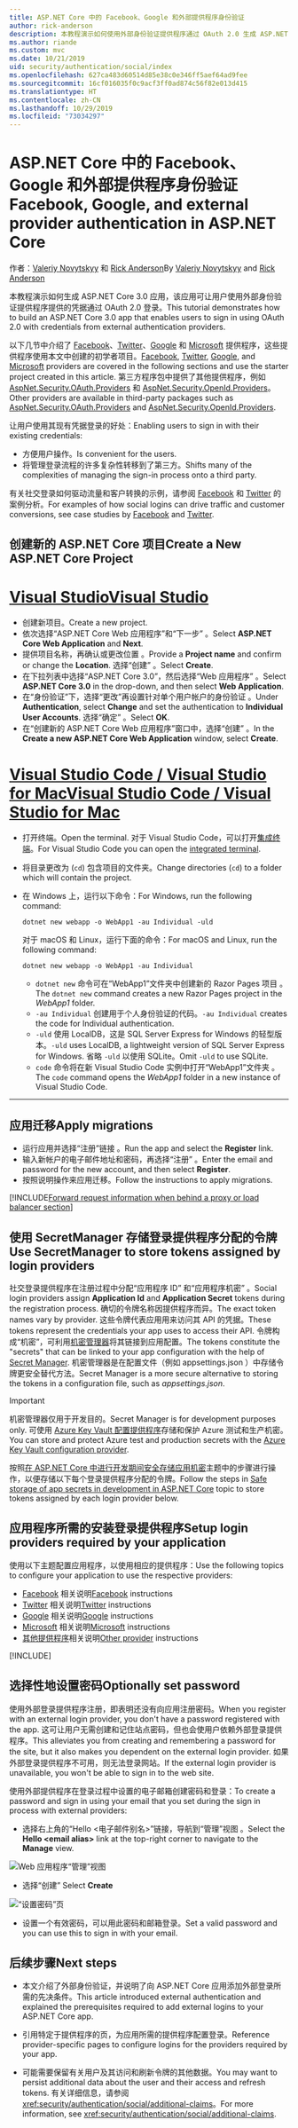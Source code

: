 ```yaml
---
title: ASP.NET Core 中的 Facebook、Google 和外部提供程序身份验证
author: rick-anderson
description: 本教程演示如何使用外部身份验证提供程序通过 OAuth 2.0 生成 ASP.NET Core 应用。
ms.author: riande
ms.custom: mvc
ms.date: 10/21/2019
uid: security/authentication/social/index
ms.openlocfilehash: 627ca483d60514d85e38c0e346ff5aef64ad9fee
ms.sourcegitcommit: 16cf016035f0c9acf3ff0ad874c56f82e013d415
ms.translationtype: HT
ms.contentlocale: zh-CN
ms.lasthandoff: 10/29/2019
ms.locfileid: "73034297"
---
```

# <a name="facebook-google-and-external-provider-authentication-in-aspnet-core"></a><span data-ttu-id="f387c-103">ASP.NET Core 中的 Facebook、Google 和外部提供程序身份验证</span><span class="sxs-lookup"><span data-stu-id="f387c-103">Facebook, Google, and external provider authentication in ASP.NET Core</span></span>

<span data-ttu-id="f387c-104">作者：[Valeriy Novytskyy](https://github.com/01binary) 和 [Rick Anderson](https://twitter.com/RickAndMSFT)</span><span class="sxs-lookup"><span data-stu-id="f387c-104">By [Valeriy Novytskyy](https://github.com/01binary) and [Rick Anderson](https://twitter.com/RickAndMSFT)</span></span>

<span data-ttu-id="f387c-105">本教程演示如何生成 ASP.NET Core 3.0 应用，该应用可让用户使用外部身份验证提供程序提供的凭据通过 OAuth 2.0 登录。</span><span class="sxs-lookup"><span data-stu-id="f387c-105">This tutorial demonstrates how to build an ASP.NET Core 3.0 app that enables users to sign in using OAuth 2.0 with credentials from external authentication providers.</span></span>

<span data-ttu-id="f387c-106">以下几节中介绍了 [Facebook](xref:security/authentication/facebook-logins)、[Twitter](xref:security/authentication/twitter-logins)、[Google](xref:security/authentication/google-logins) 和 [Microsoft](xref:security/authentication/microsoft-logins) 提供程序，这些提供程序使用本文中创建的初学者项目。</span><span class="sxs-lookup"><span data-stu-id="f387c-106">[Facebook](xref:security/authentication/facebook-logins), [Twitter](xref:security/authentication/twitter-logins), [Google](xref:security/authentication/google-logins), and [Microsoft](xref:security/authentication/microsoft-logins) providers are covered in the following sections and use the starter project created in this article.</span></span> <span data-ttu-id="f387c-107">第三方程序包中提供了其他提供程序，例如 [AspNet.Security.OAuth.Providers](https://github.com/aspnet-contrib/AspNet.Security.OAuth.Providers) 和 [AspNet.Security.OpenId.Providers](https://github.com/aspnet-contrib/AspNet.Security.OpenId.Providers)。</span><span class="sxs-lookup"><span data-stu-id="f387c-107">Other providers are available in third-party packages such as [AspNet.Security.OAuth.Providers](https://github.com/aspnet-contrib/AspNet.Security.OAuth.Providers) and [AspNet.Security.OpenId.Providers](https://github.com/aspnet-contrib/AspNet.Security.OpenId.Providers).</span></span>

<span data-ttu-id="f387c-108">让用户使用其现有凭据登录的好处：</span><span class="sxs-lookup"><span data-stu-id="f387c-108">Enabling users to sign in with their existing credentials:</span></span>

* <span data-ttu-id="f387c-109">方便用户操作。</span><span class="sxs-lookup"><span data-stu-id="f387c-109">Is convenient for the users.</span></span>
* <span data-ttu-id="f387c-110">将管理登录流程的许多复杂性转移到了第三方。</span><span class="sxs-lookup"><span data-stu-id="f387c-110">Shifts many of the complexities of managing the sign-in process onto a third party.</span></span>

<span data-ttu-id="f387c-111">有关社交登录如何驱动流量和客户转换的示例，请参阅 [Facebook](https://www.facebook.com/unsupportedbrowser) 和 [Twitter](https://dev.twitter.com/resources/case-studies) 的案例分析。</span><span class="sxs-lookup"><span data-stu-id="f387c-111">For examples of how social logins can drive traffic and customer conversions, see case studies by [Facebook](https://www.facebook.com/unsupportedbrowser) and [Twitter](https://dev.twitter.com/resources/case-studies).</span></span>

## <a name="create-a-new-aspnet-core-project"></a><span data-ttu-id="f387c-112">创建新的 ASP.NET Core 项目</span><span class="sxs-lookup"><span data-stu-id="f387c-112">Create a New ASP.NET Core Project</span></span>

# <a name="visual-studiotabvisual-studio"></a>[<span data-ttu-id="f387c-113">Visual Studio</span><span class="sxs-lookup"><span data-stu-id="f387c-113">Visual Studio</span></span>](#tab/visual-studio)

* <span data-ttu-id="f387c-114">创建新项目。</span><span class="sxs-lookup"><span data-stu-id="f387c-114">Create a new project.</span></span>
* <span data-ttu-id="f387c-115">依次选择“ASP.NET Core Web 应用程序”和“下一步”   。</span><span class="sxs-lookup"><span data-stu-id="f387c-115">Select **ASP.NET Core Web Application** and **Next**.</span></span>
* <span data-ttu-id="f387c-116">提供项目名称，再确认或更改位置   。</span><span class="sxs-lookup"><span data-stu-id="f387c-116">Provide a **Project name** and confirm or change the **Location**.</span></span> <span data-ttu-id="f387c-117">选择“创建”  。</span><span class="sxs-lookup"><span data-stu-id="f387c-117">Select **Create**.</span></span>
* <span data-ttu-id="f387c-118">在下拉列表中选择“ASP.NET Core 3.0”，然后选择“Web 应用程序”   。</span><span class="sxs-lookup"><span data-stu-id="f387c-118">Select **ASP.NET Core 3.0** in the drop-down, and then select **Web Application**.</span></span>
* <span data-ttu-id="f387c-119">在“身份验证”下，选择“更改”再设置针对单个用户帐户的身份验证    。</span><span class="sxs-lookup"><span data-stu-id="f387c-119">Under **Authentication**, select **Change** and set the authentication to **Individual User Accounts**.</span></span> <span data-ttu-id="f387c-120">选择“确定”  。</span><span class="sxs-lookup"><span data-stu-id="f387c-120">Select **OK**.</span></span>
* <span data-ttu-id="f387c-121">在“创建新的 ASP.NET Core Web 应用程序”窗口中，选择“创建”   。</span><span class="sxs-lookup"><span data-stu-id="f387c-121">In the **Create a new ASP.NET Core Web Application** window, select **Create**.</span></span>

# <a name="visual-studio-code--visual-studio-for-mactabvisual-studio-codevisual-studio-mac"></a>[<span data-ttu-id="f387c-122">Visual Studio Code / Visual Studio for Mac</span><span class="sxs-lookup"><span data-stu-id="f387c-122">Visual Studio Code / Visual Studio for Mac</span></span>](#tab/visual-studio-code+visual-studio-mac)

* <span data-ttu-id="f387c-123">打开终端。</span><span class="sxs-lookup"><span data-stu-id="f387c-123">Open the terminal.</span></span>  <span data-ttu-id="f387c-124">对于 Visual Studio Code，可以打开[集成终端](https://code.visualstudio.com/docs/editor/integrated-terminal)。</span><span class="sxs-lookup"><span data-stu-id="f387c-124">For Visual Studio Code you can open the [integrated terminal](https://code.visualstudio.com/docs/editor/integrated-terminal).</span></span>

* <span data-ttu-id="f387c-125">将目录更改为 (`cd`) 包含项目的文件夹。</span><span class="sxs-lookup"><span data-stu-id="f387c-125">Change directories (`cd`) to a folder which will contain the project.</span></span>

* <span data-ttu-id="f387c-126">在 Windows 上，运行以下命令：</span><span class="sxs-lookup"><span data-stu-id="f387c-126">For Windows, run the following command:</span></span>

  ```dotnetcli
  dotnet new webapp -o WebApp1 -au Individual -uld
  ```

  <span data-ttu-id="f387c-127">对于 macOS 和 Linux，运行下面的命令：</span><span class="sxs-lookup"><span data-stu-id="f387c-127">For macOS and Linux, run the following command:</span></span>

  ```dotnetcli
  dotnet new webapp -o WebApp1 -au Individual
  ```

  * <span data-ttu-id="f387c-128">`dotnet new` 命令可在“WebApp1”文件夹中创建新的 Razor Pages 项目  。</span><span class="sxs-lookup"><span data-stu-id="f387c-128">The `dotnet new` command creates a new Razor Pages project in the *WebApp1* folder.</span></span>
  * <span data-ttu-id="f387c-129">`-au Individual` 创建用于个人身份验证的代码。</span><span class="sxs-lookup"><span data-stu-id="f387c-129">`-au Individual` creates the code for Individual authentication.</span></span>
  * <span data-ttu-id="f387c-130">`-uld` 使用 LocalDB，这是 SQL Server Express for Windows 的轻型版本。</span><span class="sxs-lookup"><span data-stu-id="f387c-130">`-uld` uses LocalDB, a lightweight version of SQL Server Express for Windows.</span></span> <span data-ttu-id="f387c-131">省略 `-uld` 以使用 SQLite。</span><span class="sxs-lookup"><span data-stu-id="f387c-131">Omit `-uld` to use SQLite.</span></span>
  * <span data-ttu-id="f387c-132">`code` 命令将在新 Visual Studio Code 实例中打开“WebApp1”文件夹  。</span><span class="sxs-lookup"><span data-stu-id="f387c-132">The `code` command opens the *WebApp1* folder in a new instance of Visual Studio Code.</span></span>

---

## <a name="apply-migrations"></a><span data-ttu-id="f387c-133">应用迁移</span><span class="sxs-lookup"><span data-stu-id="f387c-133">Apply migrations</span></span>

* <span data-ttu-id="f387c-134">运行应用并选择“注册”链接  。</span><span class="sxs-lookup"><span data-stu-id="f387c-134">Run the app and select the **Register** link.</span></span>
* <span data-ttu-id="f387c-135">输入新帐户的电子邮件地址和密码，再选择“注册”  。</span><span class="sxs-lookup"><span data-stu-id="f387c-135">Enter the email and password for the new account, and then select **Register**.</span></span>
* <span data-ttu-id="f387c-136">按照说明操作来应用迁移。</span><span class="sxs-lookup"><span data-stu-id="f387c-136">Follow the instructions to apply migrations.</span></span>

[!INCLUDE[Forward request information when behind a proxy or load balancer section](includes/forwarded-headers-middleware.md)]

## <a name="use-secretmanager-to-store-tokens-assigned-by-login-providers"></a><span data-ttu-id="f387c-137">使用 SecretManager 存储登录提供程序分配的令牌</span><span class="sxs-lookup"><span data-stu-id="f387c-137">Use SecretManager to store tokens assigned by login providers</span></span>

<span data-ttu-id="f387c-138">社交登录提供程序在注册过程中分配“应用程序 ID”  和“应用程序机密”  。</span><span class="sxs-lookup"><span data-stu-id="f387c-138">Social login providers assign **Application Id** and **Application Secret** tokens during the registration process.</span></span> <span data-ttu-id="f387c-139">确切的令牌名称因提供程序而异。</span><span class="sxs-lookup"><span data-stu-id="f387c-139">The exact token names vary by provider.</span></span> <span data-ttu-id="f387c-140">这些令牌代表应用用来访问其 API 的凭据。</span><span class="sxs-lookup"><span data-stu-id="f387c-140">These tokens represent the credentials your app uses to access their API.</span></span> <span data-ttu-id="f387c-141">令牌构成“机密”，可利用[机密管理器](xref:security/app-secrets#secret-manager)将其链接到应用配置。</span><span class="sxs-lookup"><span data-stu-id="f387c-141">The tokens constitute the "secrets" that can be linked to your app configuration with the help of [Secret Manager](xref:security/app-secrets#secret-manager).</span></span> <span data-ttu-id="f387c-142">机密管理器是在配置文件（例如 appsettings.json  ）中存储令牌更安全替代方法。</span><span class="sxs-lookup"><span data-stu-id="f387c-142">Secret Manager is a more secure alternative to storing the tokens in a configuration file, such as *appsettings.json*.</span></span>

> [!IMPORTANT]
> <span data-ttu-id="f387c-143">机密管理器仅用于开发目的。</span><span class="sxs-lookup"><span data-stu-id="f387c-143">Secret Manager is for development purposes only.</span></span> <span data-ttu-id="f387c-144">可使用 [Azure Key Vault 配置提供程序](xref:security/key-vault-configuration)存储和保护 Azure 测试和生产机密。</span><span class="sxs-lookup"><span data-stu-id="f387c-144">You can store and protect Azure test and production secrets with the [Azure Key Vault configuration provider](xref:security/key-vault-configuration).</span></span>

<span data-ttu-id="f387c-145">按照[在 ASP.NET Core 中进行开发期间安全存储应用机密](xref:security/app-secrets)主题中的步骤进行操作，以便存储以下每个登录提供程序分配的令牌。</span><span class="sxs-lookup"><span data-stu-id="f387c-145">Follow the steps in [Safe storage of app secrets in development in ASP.NET Core](xref:security/app-secrets) topic to store tokens assigned by each login provider below.</span></span>

## <a name="setup-login-providers-required-by-your-application"></a><span data-ttu-id="f387c-146">应用程序所需的安装登录提供程序</span><span class="sxs-lookup"><span data-stu-id="f387c-146">Setup login providers required by your application</span></span>

<span data-ttu-id="f387c-147">使用以下主题配置应用程序，以使用相应的提供程序：</span><span class="sxs-lookup"><span data-stu-id="f387c-147">Use the following topics to configure your application to use the respective providers:</span></span>

* <span data-ttu-id="f387c-148">[Facebook](xref:security/authentication/facebook-logins) 相关说明</span><span class="sxs-lookup"><span data-stu-id="f387c-148">[Facebook](xref:security/authentication/facebook-logins) instructions</span></span>
* <span data-ttu-id="f387c-149">[Twitter](xref:security/authentication/twitter-logins) 相关说明</span><span class="sxs-lookup"><span data-stu-id="f387c-149">[Twitter](xref:security/authentication/twitter-logins) instructions</span></span>
* <span data-ttu-id="f387c-150">[Google](xref:security/authentication/google-logins) 相关说明</span><span class="sxs-lookup"><span data-stu-id="f387c-150">[Google](xref:security/authentication/google-logins) instructions</span></span>
* <span data-ttu-id="f387c-151">[Microsoft](xref:security/authentication/microsoft-logins) 相关说明</span><span class="sxs-lookup"><span data-stu-id="f387c-151">[Microsoft](xref:security/authentication/microsoft-logins) instructions</span></span>
* <span data-ttu-id="f387c-152">[其他提供程序](xref:security/authentication/otherlogins)相关说明</span><span class="sxs-lookup"><span data-stu-id="f387c-152">[Other provider](xref:security/authentication/otherlogins) instructions</span></span>

[!INCLUDE[](includes/chain-auth-providers.md)]

## <a name="optionally-set-password"></a><span data-ttu-id="f387c-153">选择性地设置密码</span><span class="sxs-lookup"><span data-stu-id="f387c-153">Optionally set password</span></span>

<span data-ttu-id="f387c-154">使用外部登录提供程序注册，即表明还没有向应用注册密码。</span><span class="sxs-lookup"><span data-stu-id="f387c-154">When you register with an external login provider, you don't have a password registered with the app.</span></span> <span data-ttu-id="f387c-155">这可让用户无需创建和记住站点密码，但也会使用户依赖外部登录提供程序。</span><span class="sxs-lookup"><span data-stu-id="f387c-155">This alleviates you from creating and remembering a password for the site, but it also makes you dependent on the external login provider.</span></span> <span data-ttu-id="f387c-156">如果外部登录提供程序不可用，则无法登录网站。</span><span class="sxs-lookup"><span data-stu-id="f387c-156">If the external login provider is unavailable, you won't be able to sign in to the web site.</span></span>

<span data-ttu-id="f387c-157">使用外部提供程序在登录过程中设置的电子邮箱创建密码和登录：</span><span class="sxs-lookup"><span data-stu-id="f387c-157">To create a password and sign in using your email that you set during the sign in process with external providers:</span></span>

* <span data-ttu-id="f387c-158">选择右上角的“Hello &lt;电子邮件别名&gt;”链接，导航到“管理”视图   。</span><span class="sxs-lookup"><span data-stu-id="f387c-158">Select the **Hello &lt;email alias&gt;** link at the top-right corner to navigate to the **Manage** view.</span></span>

![Web 应用程序“管理”视图](index/_static/pass1a.png)

* <span data-ttu-id="f387c-160">选择“创建” </span><span class="sxs-lookup"><span data-stu-id="f387c-160">Select **Create**</span></span>

![“设置密码”页](index/_static/pass2a.png)

* <span data-ttu-id="f387c-162">设置一个有效密码，可以用此密码和邮箱登录。</span><span class="sxs-lookup"><span data-stu-id="f387c-162">Set a valid password and you can use this to sign in with your email.</span></span>

## <a name="next-steps"></a><span data-ttu-id="f387c-163">后续步骤</span><span class="sxs-lookup"><span data-stu-id="f387c-163">Next steps</span></span>

* <span data-ttu-id="f387c-164">本文介绍了外部身份验证，并说明了向 ASP.NET Core 应用添加外部登录所需的先决条件。</span><span class="sxs-lookup"><span data-stu-id="f387c-164">This article introduced external authentication and explained the prerequisites required to add external logins to your ASP.NET Core app.</span></span>

* <span data-ttu-id="f387c-165">引用特定于提供程序的页，为应用所需的提供程序配置登录。</span><span class="sxs-lookup"><span data-stu-id="f387c-165">Reference provider-specific pages to configure logins for the providers required by your app.</span></span>

* <span data-ttu-id="f387c-166">可能需要保留有关用户及其访问和刷新令牌的其他数据。</span><span class="sxs-lookup"><span data-stu-id="f387c-166">You may want to persist additional data about the user and their access and refresh tokens.</span></span> <span data-ttu-id="f387c-167">有关详细信息，请参阅 <xref:security/authentication/social/additional-claims>。</span><span class="sxs-lookup"><span data-stu-id="f387c-167">For more information, see <xref:security/authentication/social/additional-claims>.</span></span>
